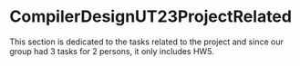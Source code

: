 # CompilerDesignUT23ProjectRelated
This section is dedicated to the tasks related to the project and since our group had 3 tasks for 2 persons, it only includes HW5.
